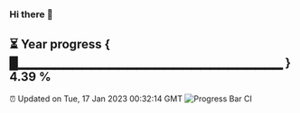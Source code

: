 ### Hi there 👋
⏳ Year progress { █▁▁▁▁▁▁▁▁▁▁▁▁▁▁▁▁▁▁▁▁▁▁▁▁▁▁▁▁▁ } 4.39 %
---
⏰ Updated on Tue, 17 Jan 2023 00:32:14 GMT
![Progress Bar CI](https://github.com/Moyi321/Moyi321/workflows/Progress%20Bar%20CI/badge.svg)
